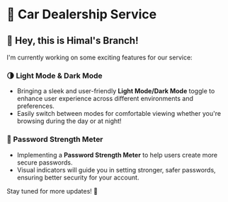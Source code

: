# 🚗 Car Dealership Service

## 👋 Hey, this is Himal's Branch! 

I'm currently working on some exciting features for our service:

### 🌗 Light Mode & Dark Mode
- Bringing a sleek and user-friendly **Light Mode/Dark Mode** toggle to enhance user experience across different environments and preferences.
- Easily switch between modes for comfortable viewing whether you're browsing during the day or at night!

### 🔐 Password Strength Meter
- Implementing a **Password Strength Meter** to help users create more secure passwords.
- Visual indicators will guide you in setting stronger, safer passwords, ensuring better security for your account.

Stay tuned for more updates! 🚀
